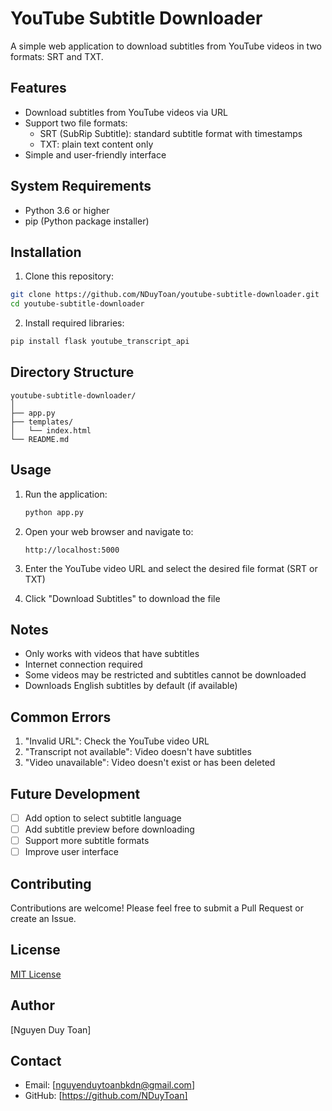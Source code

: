 # YouTube Subtitle Downloader

A simple web application to download subtitles from YouTube videos in two formats: SRT and TXT.

## Features

- Download subtitles from YouTube videos via URL
- Support two file formats:
  - SRT (SubRip Subtitle): standard subtitle format with timestamps
  - TXT: plain text content only
- Simple and user-friendly interface

## System Requirements

- Python 3.6 or higher
- pip (Python package installer)

## Installation

1. Clone this repository:

```bash
git clone https://github.com/NDuyToan/youtube-subtitle-downloader.git
cd youtube-subtitle-downloader
```

2. Install required libraries:

```bash
pip install flask youtube_transcript_api
```

## Directory Structure

```
youtube-subtitle-downloader/
│
├── app.py
├── templates/
│   └── index.html
└── README.md
```

## Usage

1. Run the application:

   ```bash
   python app.py
   ```

2. Open your web browser and navigate to:

   ```
   http://localhost:5000
   ```

3. Enter the YouTube video URL and select the desired file format (SRT or TXT)

4. Click "Download Subtitles" to download the file

## Notes

- Only works with videos that have subtitles
- Internet connection required
- Some videos may be restricted and subtitles cannot be downloaded
- Downloads English subtitles by default (if available)

## Common Errors

1. "Invalid URL": Check the YouTube video URL
2. "Transcript not available": Video doesn't have subtitles
3. "Video unavailable": Video doesn't exist or has been deleted

## Future Development

- [ ] Add option to select subtitle language
- [ ] Add subtitle preview before downloading
- [ ] Support more subtitle formats
- [ ] Improve user interface

## Contributing

Contributions are welcome! Please feel free to submit a Pull Request or create an Issue.

## License

[MIT License](LICENSE)

## Author

[Nguyen Duy Toan]

## Contact

- Email: [nguyenduytoanbkdn@gmail.com]
- GitHub: [https://github.com/NDuyToan]
